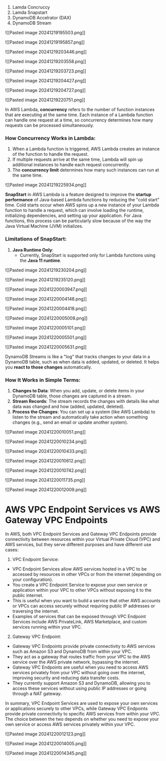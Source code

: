
1. Lamda Concruccy
2. Lamda Snapstart
3. DynamoDB Accelrator (DAX)
4. DynamoDB Stream



![[Pasted image 20241219195503.png]]

![[Pasted image 20241219195857.png]]



![[Pasted image 20241219203446.png]]



![[Pasted image 20241219203558.png]]



![[Pasted image 20241219203723.png]]


![[Pasted image 20241219204427.png]]


![[Pasted image 20241219204727.png]]




![[Pasted image 20241219220751.png]]


In AWS Lambda, **concurrency** refers to the number of function instances that are executing at the same time. Each instance of a Lambda function can handle one request at a time, so concurrency determines how many requests can be processed simultaneously.


### **How Concurrency Works in Lambda:**

1. When a Lambda function is triggered, AWS Lambda creates an instance of the function to handle the request.
2. If multiple requests arrive at the same time, Lambda will spin up additional instances to handle each request concurrently.
3. The **concurrency limit** determines how many such instances can run at the same time.


![[Pasted image 20241219225934.png]]


**SnapStart** in AWS Lambda is a feature designed to improve the **startup performance** of Java-based Lambda functions by reducing the "cold start" time. Cold starts occur when AWS spins up a new instance of your Lambda function to handle a request, which can involve loading the runtime, initializing dependencies, and setting up your application. For Java functions, this process can be particularly slow because of the way the Java Virtual Machine (JVM) initializes.

### **Limitations of SnapStart:**

1. **Java Runtime Only**:
    - Currently, SnapStart is supported only for Lambda functions using the **Java 11 runtime**.


![[Pasted image 20241219230204.png]]



![[Pasted image 20241219235120.png]]


![[Pasted image 20241220003947.png]]


![[Pasted image 20241220004148.png]]



![[Pasted image 20241220004418.png]]



![[Pasted image 20241220005008.png]]


![[Pasted image 20241220005101.png]]


![[Pasted image 20241220005501.png]]



![[Pasted image 20241220005631.png]]


DynamoDB Streams is like a "log" that tracks changes to your data in a DynamoDB table, such as when data is added, updated, or deleted. It helps you **react to those changes** automatically.

### **How It Works in Simple Terms:**

1. **Changes to Data**: When you add, update, or delete items in your DynamoDB table, those changes are captured in a stream.
2. **Stream Records**: The stream records the changes with details like what data was changed and how (added, updated, deleted).
3. **Process the Changes**: You can set up a system (like AWS Lambda) to listen to the stream and automatically take action when something changes (e.g., send an email or update another system).


![[Pasted image 20241220010051.png]]



![[Pasted image 20241220010234.png]]



![[Pasted image 20241220010433.png]]



![[Pasted image 20241220010612.png]]



![[Pasted image 20241220010742.png]]



![[Pasted image 20241220011735.png]]



![[Pasted image 20241220012009.png]]


# AWS VPC Endpoint Services vs AWS Gateway VPC Endpoints


In AWS, both VPC Endpoint Services and Gateway VPC Endpoints provide connectivity between resources within your Virtual Private Cloud (VPC) and AWS services, but they serve different purposes and have different use cases:

1. VPC Endpoint Service:

- VPC Endpoint Services allow AWS services hosted in a VPC to be accessed by resources in other VPCs or from the internet (depending on your configuration).
- You create a VPC Endpoint Service to expose your own service or application within your VPC to other VPCs without exposing it to the public internet.
- This is useful when you want to build a service that other AWS accounts or VPCs can access securely without requiring public IP addresses or traversing the internet.
- Examples of services that can be exposed through VPC Endpoint Services include AWS PrivateLink, AWS Marketplace, and custom services running within your VPC.

2. Gateway VPC Endpoint:

- Gateway VPC Endpoints provide private connectivity to AWS services such as Amazon S3 and DynamoDB from within your VPC.
- They act as a gateway that routes traffic from your VPC to the AWS service over the AWS private network, bypassing the internet.
- Gateway VPC Endpoints are useful when you need to access AWS services privately from your VPC without going over the internet, improving security and reducing data transfer costs.
- They currently support Amazon S3 and DynamoDB, allowing you to access these services without using public IP addresses or going through a NAT gateway.

In summary, VPC Endpoint Services are used to expose your own services or applications securely to other VPCs, while Gateway VPC Endpoints provide private connectivity to specific AWS services from within your VPC. The choice between the two depends on whether you need to expose your own service or access AWS services privately within your VPC.



![[Pasted image 20241220012123.png]]


![[Pasted image 20241220014005.png]]


![[Pasted image 20241220014345.png]]